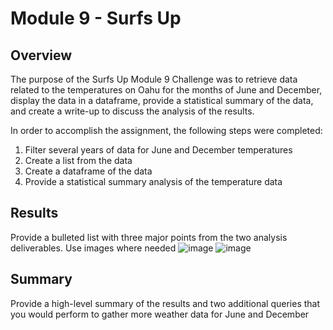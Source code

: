 # Module 9 - Surfs Up

## Overview
The purpose of the Surfs Up Module 9 Challenge was to retrieve data related to the temperatures on Oahu for the months of June and December, display the data in a dataframe, provide a statistical summary of the data, and create a write-up to discuss the analysis of the results.  

In order to accomplish the assignment, the following steps were completed:
  1.  Filter several years of data for June and December temperatures
  2.  Create a list from the data
  3.  Create a dataframe of the data
  4.  Provide a statistical summary analysis of the temperature data  

## Results
Provide a bulleted list with three major points from the two analysis deliverables.  Use images where needed
![image](https://user-images.githubusercontent.com/90434559/142565300-5c7b9bf8-8a10-4c73-8d48-cfe58aa9a399.png)
![image](https://user-images.githubusercontent.com/90434559/142565347-e64e96b0-bba8-45b9-a3b9-3ab2ed3acee0.png)



## Summary
Provide a high-level summary of the results and two additional queries that you would perform to gather more weather data for June and December
